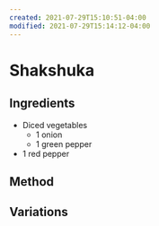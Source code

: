 ```yaml
---
created: 2021-07-29T15:10:51-04:00
modified: 2021-07-29T15:14:12-04:00
---
```


# Shakshuka

## Ingredients
* Diced vegetables
   * 1 onion
   * 1 green pepper
* 1 red pepper

## Method


## Variations
